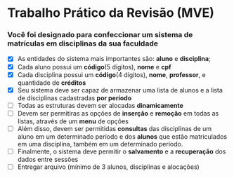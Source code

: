 # Trabalho Prático da Revisão (MVE)
### Você foi designado para confeccionar um sistema de matrículas em disciplinas da sua faculdade

- [x] As entidades do sistema mais importantes são: **aluno** e **disciplina**;
- [x] Cada aluno possui um **código**(5 dígitos), **nome** e **cpf**
- [x] Cada disciplina possui um **código**(4 dígitos), **nome**, **professor**, e quantidade de **créditos**
- [x] Seu sistema deve ser capaz de armazenar uma lista de alunos e a lista de disciplinas cadastradas **por período**
- [ ] Todas as estruturas devem ser alocadas **dinamicamente**
- [ ] Devem ser permitiras as opções de **inserção** e **remoção** em todas as listas, através de um **menu** de opções
- [ ] Além disso, devem ser permitidas **consultas** das disciplinas de um aluno em um determinado período e dos **alunos** que estão matriculados em uma disciplina, também em um determinado período.
- [ ] Finalmente, o sistema deve permitir o **salvamento** e a **recuperação** dos dados entre sessões
- [ ] Entregar arquivo (mínimo de 3 alunos, disciplinas e alocações)